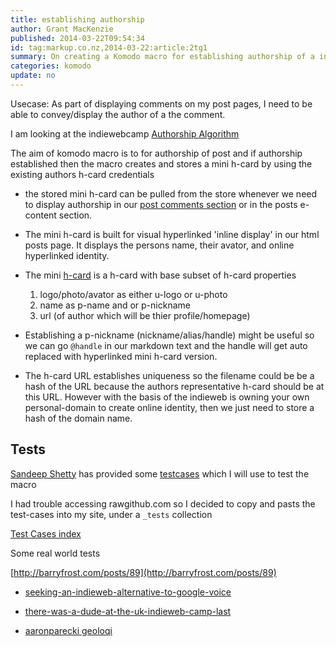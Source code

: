 ```yaml
---
title: establishing authorship
author: Grant MacKenzie
published: 2014-03-22T09:54:34
id: tag:markup.co.nz,2014-03-22:article:2tg1
summary: On creating a Komodo macro for establishing authorship of a indieweb post.
categories: komodo
update: no
---
```


Usecase:
 As part of displaying comments on my post pages, I need to be able to convey/display the author of a the comment.

I am looking at the  indiewebcamp [Authorship Algorithm]( https://indiewebcamp.com/authorship )


The aim of komodo macro is to for authorship of post and if authorship established then the macro creates and stores a mini h-card by using the existing authors h-card credentials

* the stored mini h-card can  be pulled from the store whenever we need to display authorship in our [post comments section](https://indiewebcamp.com/comments-presentation#How_to_display) or in the posts e-content section.

* The mini h-card is built for visual hyperlinked 'inline display' in our html posts page. It
 displays the persons name, their avator, and online hyperlinked identity.

* The mini [h-card](http://microformats.org/wiki/h-card) is a h-card with base subset of h-card properties
    1. logo/photo/avator  as either u-logo or u-photo
    2. name as p-name and or p-nickname
    3. url (of author which will be thier profile/homepage)

*  Establishing a p-nickname (nickname/alias/handle) might be useful so we can go ```@handle``` in our markdown text and the handle will get auto replaced with hyperlinked mini h-card version.


* The h-card URL establishes uniqueness so the filename could be be a hash of the URL because the authors representative h-card should be at this URL. However with the basis of the indieweb is owning your own personal-domain to create online identity, then we just need to store a hash of the domain name.

Tests
-----

[Sandeep Shetty](http://sandeep.shetty.in/p/about.html) has provided some [testcases](https://github.com/sandeepshetty/authorship-test-cases)
which I will use to test the macro

 I had trouble accessing rawgithub.com so I decided to copy and pasts the test-cases into my site, under a ```_tests```
 collection

[Test Cases index](http://markup.co.nz/_tests/index)


Some real world tests

[http://barryfrost.com/posts/89](http://barryfrost.com/posts/89)

* [seeking-an-indieweb-alternative-to-google-voice](http://werd.io/2014/seeking-an-indieweb-alternative-to-google-voice)

* [there-was-a-dude-at-the-uk-indieweb-camp-last](https://mapkyca.com/2014/there-was-a-dude-at-the-uk-indieweb-camp-last)

* [aaronparecki geoloqi](http://aaronparecki.com/notes/2014/03/21/1/geoloqi)
